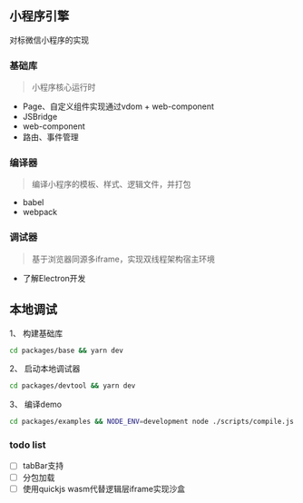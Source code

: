 ## 小程序引擎

对标微信小程序的实现

### 基础库
> 小程序核心运行时

- Page、自定义组件实现通过vdom + web-component
- JSBridge
- web-component
- 路由、事件管理

### 编译器
> 编译小程序的模板、样式、逻辑文件，并打包

- babel
- webpack

### 调试器
> 基于浏览器同源多iframe，实现双线程架构宿主环境

- 了解Electron开发



## 本地调试

1、 构建基础库

```sh
cd packages/base && yarn dev
```

2、 启动本地调试器
```sh
cd packages/devtool && yarn dev
```

3、 编译demo
```sh
cd packages/examples && NODE_ENV=development node ./scripts/compile.js --root ./mini
```


### todo list

- [ ] tabBar支持
- [ ] 分包加载
- [ ] 使用quickjs wasm代替逻辑层iframe实现沙盒
